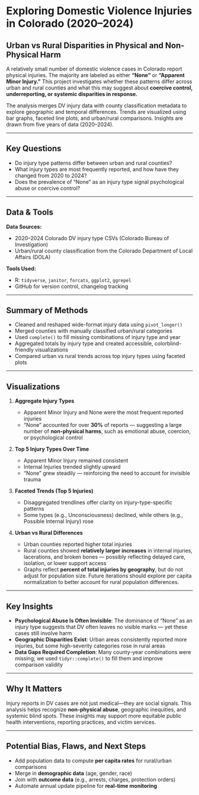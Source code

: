 # Exploring Domestic Violence Injuries in Colorado (2020–2024)  
## Urban vs Rural Disparities in Physical and Non-Physical Harm

A relatively small number of domestic violence cases in Colorado report physical injuries. The majority are labeled as either **“None”** or **“Apparent Minor Injury.”** This project investigates whether these patterns differ across urban and rural counties and what this may suggest about **coercive control, underreporting, or systemic disparities in response.**

The analysis merges DV injury data with county classification metadata to explore geographic and temporal differences. Trends are visualized using bar graphs, faceted line plots, and urban/rural comparisons. Insights are drawn from five years of data (2020–2024).

---

## Key Questions  
- Do injury type patterns differ between urban and rural counties?  
- What injury types are most frequently reported, and how have they changed from 2020 to 2024?  
- Does the prevalence of “None” as an injury type signal psychological abuse or coercive control?

---

## Data & Tools  
**Data Sources:**  
- 2020–2024 Colorado DV injury type CSVs (Colorado Bureau of Investigation)  
- Urban/rural county classification from the Colorado Department of Local Affairs (DOLA)  

**Tools Used:**  
- R: `tidyverse`, `janitor`, `forcats`, `ggplot2`, `ggrepel`  
- GitHub for version control, changelog tracking  

---

## Summary of Methods  
- Cleaned and reshaped wide-format injury data using `pivot_longer()`  
- Merged counties with manually classified urban/rural categories  
- Used `complete()` to fill missing combinations of injury type and year  
- Aggregated totals by injury type and created accessible, colorblind-friendly visualizations  
- Compared urban vs rural trends across top injury types using faceted plots

---

## Visualizations

1. **Aggregate Injury Types**  
   - Apparent Minor Injury and None were the most frequent reported injuries  
   - “None” accounted for over **30%** of reports — suggesting a large number of **non-physical harms**, such as emotional abuse, coercion, or psychological control

2. **Top 5 Injury Types Over Time**  
   - Apparent Minor Injury remained consistent  
   - Internal Injuries trended slightly upward  
   - “None” grew steadily — reinforcing the need to account for invisible trauma

3. **Faceted Trends (Top 5 Injuries)**  
   - Disaggregated trendlines offer clarity on injury-type-specific patterns  
   - Some types (e.g., Unconsciousness) declined, while others (e.g., Possible Internal Injury) rose

4. **Urban vs Rural Differences**  
   - Urban counties reported higher total injuries  
   - Rural counties showed **relatively larger increases** in internal injuries, lacerations, and broken bones — possibly reflecting delayed care, isolation, or lower support access  
   - Graphs reflect **percent of total injuries by geography**, but do not adjust for population size. Future iterations should explore per capita normalization to better account for rural population differences.

---

## Key Insights  
- **Psychological Abuse Is Often Invisible**: The dominance of “None” as an injury type suggests that DV often leaves no visible marks — yet these cases still involve harm  
- **Geographic Disparities Exist**: Urban areas consistently reported more injuries, but some high-severity categories rose in rural areas  
- **Data Gaps Required Completion**: Many county-year combinations were missing; we used `tidyr::complete()` to fill them and improve comparison validity

---

## Why It Matters  
Injury reports in DV cases are not just medical—they are social signals. This analysis helps recognize **non-physical abuse**, geographic inequities, and systemic blind spots. These insights may support more equitable public health interventions, reporting practices, and victim services.

---

## Potential Bias, Flaws, and Next Steps  
- Add population data to compute **per capita rates** for rural/urban comparisons  
- Merge in **demographic data** (age, gender, race)  
- Join with **outcome data** (e.g., arrests, charges, protection orders)  
- Automate annual update pipeline for **real-time monitoring**
